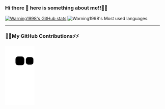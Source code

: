 ### Hi there 👋 here is something about me!!🌱🌱
[![Warning1998's GitHub stats](https://github-readme-stats.vercel.app/api?username=Warning1998&show_icons=true&theme=radical)](https://github.com/anuraghazra/github-readme-stats)
![Warning1998's Most used languages](https://github-readme-stats.vercel.app/api/top-langs?username=Warning1998&show_icons=true&count_private=true&theme=gotham)
****

### 💬💬My GitHub Contributions⚡⚡
![Warning1998's Most used languages](https://github.com/Warning1998/Warning1998/blob/output/github-snake.svg?raw=true)

<!--
**Warning1998/Warning1998** is a ✨ _special_ ✨ repository because its `README.md` (this file) appears on your GitHub profile.

Here are some ideas to get you started:

- 🔭 I’m currently working on ...
- 🌱 I’m currently learning ...
- 👯 I’m looking to collaborate on ...
- 🤔 I’m looking for help with ...
- 💬 Ask me about ...
- 📫 How to reach me: ...
- 😄 Pronouns: ...
- ⚡ Fun fact: ...

![Metrics](https://metrics.lecoq.io/Warning1998?template=classic&config.timezone=Asia%2FShanghai)
-->
